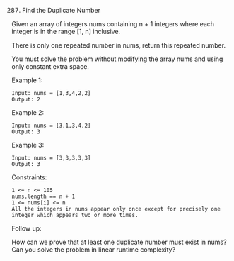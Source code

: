 287. Find the Duplicate Number

Given an array of integers nums containing n + 1 integers where each integer is in the range [1, n] inclusive.

There is only one repeated number in nums, return this repeated number.

You must solve the problem without modifying the array nums and using only constant extra space.

 

Example 1:
```
Input: nums = [1,3,4,2,2]
Output: 2
```

Example 2:
```
Input: nums = [3,1,3,4,2]
Output: 3
```

Example 3:
```
Input: nums = [3,3,3,3,3]
Output: 3
```

Constraints:
```
1 <= n <= 105
nums.length == n + 1
1 <= nums[i] <= n
All the integers in nums appear only once except for precisely one integer which appears two or more times.
```

Follow up:

How can we prove that at least one duplicate number must exist in nums?
Can you solve the problem in linear runtime complexity?